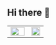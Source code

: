 ## Hi there 👋

<p align="center">
<table align="center">
<tr border="none">
<td width="57%" align="left">  
  <img align="center" src="https://github-readme-stats.vercel.app/api?username=ainefairbrother&theme=transparent&show_icons=true&count_private=true" width="100%" height="auto" />
</td>
<td width="43%" align="left">
  <img align="center" src="https://github-readme-stats.vercel.app/api/top-langs/?username=ainefairbrother&theme=transparent&layout=compact&hide=html" width="100%" height="auto" />
</td>
</tr>
</table>
</p>
